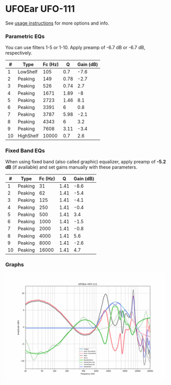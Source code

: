 # UFOEar UFO-111
See [usage instructions](https://github.com/jaakkopasanen/AutoEq#usage) for more options and info.

### Parametric EQs
You can use filters 1-5 or 1-10. Apply preamp of -6.7 dB or -6.7 dB, respectively.

|   # | Type      |   Fc (Hz) |    Q |   Gain (dB) |
|-----|-----------|-----------|------|-------------|
|   1 | LowShelf  |       105 | 0.7  |        -7.6 |
|   2 | Peaking   |       149 | 0.78 |        -2.7 |
|   3 | Peaking   |       526 | 0.74 |         2.7 |
|   4 | Peaking   |      1671 | 1.89 |        -8   |
|   5 | Peaking   |      2723 | 1.46 |         8.1 |
|   6 | Peaking   |      3391 | 6    |         0.8 |
|   7 | Peaking   |      3787 | 5.98 |        -2.1 |
|   8 | Peaking   |      4343 | 6    |         3.2 |
|   9 | Peaking   |      7608 | 3.11 |        -3.4 |
|  10 | HighShelf |     10000 | 0.7  |         2.6 |

### Fixed Band EQs
When using fixed band (also called graphic) equalizer, apply preamp of **-5.2 dB** (if available) and set gains manually with these parameters.

|   # | Type    |   Fc (Hz) |    Q |   Gain (dB) |
|-----|---------|-----------|------|-------------|
|   1 | Peaking |        31 | 1.41 |        -8.6 |
|   2 | Peaking |        62 | 1.41 |        -5.4 |
|   3 | Peaking |       125 | 1.41 |        -4.1 |
|   4 | Peaking |       250 | 1.41 |        -0.4 |
|   5 | Peaking |       500 | 1.41 |         3.4 |
|   6 | Peaking |      1000 | 1.41 |        -1.5 |
|   7 | Peaking |      2000 | 1.41 |        -0.8 |
|   8 | Peaking |      4000 | 1.41 |         5.6 |
|   9 | Peaking |      8000 | 1.41 |        -2.6 |
|  10 | Peaking |     16000 | 1.41 |         4.7 |

### Graphs
![](./UFOEar%20UFO-111.png)
